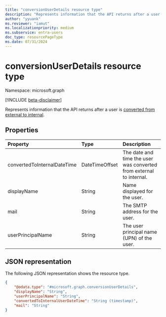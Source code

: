 ```yaml
---
title: "conversionUserDetails resource type"
description: "Represents information that the API returns after a user is converted from external to internal."
author: "yyuank"
ms.reviewer: "iamut"
ms.localizationpriority: medium
ms.subservice: entra-users
doc_type: resourcePageType
ms.date: 07/31/2024
---
```


# conversionUserDetails resource type

Namespace: microsoft.graph

[!INCLUDE [beta-disclaimer](../../includes/beta-disclaimer.md)]

Represents information that the API returns after a user is [converted from external to internal](../api/user-convertexternaltointernalmemberuser.md).

## Properties

| Property     | Type        | Description |
|:-------------|:------------|:------------|
|convertedToInternalDateTime|DateTimeOffset|The date and time the user was converted from external to internal.|
|displayName|String|Name displayed for the user.|
|mail|String|The SMTP address for the user.|
|userPrincipalName|String|The user principal name (UPN) of the user.|

## JSON representation

The following JSON representation shows the resource type.
<!-- {
  "blockType": "resource",
  "@odata.type": "microsoft.graph.conversionUserDetails"
}
-->
```json
{
    "@odata.type": "#microsoft.graph.conversionUserDetails",
    "displayName": "String",
    "userPrincipalName": "String",
    "convertedToInternalUserDateTime": "String (timestamp)",
    "mail": "String"
}
```
